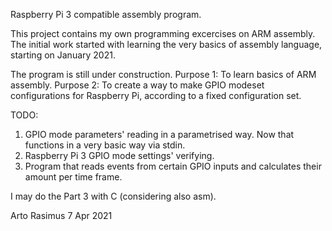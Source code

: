 Raspberry Pi 3 compatible assembly program.


This project contains my own programming excercises on ARM assembly.
The initial work started with learning the very basics of 
assembly language, starting on January 2021.

The program is still under construction.
Purpose 1: To learn basics of ARM assembly.
Purpose 2: To create a way to make GPIO modeset configurations for Raspberry Pi, according to a fixed configuration set.

TODO:
1. GPIO mode parameters' reading in a parametrised way. Now that functions in a very basic way via stdin.
2. Raspberry Pi 3 GPIO mode settings' verifying.
3. Program that reads events from certain GPIO inputs and calculates their amount per time frame.

I may do the Part 3 with C (considering also asm).

Arto Rasimus 7 Apr 2021
